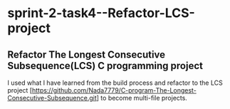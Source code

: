 # sprint-2-task4--Refactor-LCS-project
## Refactor The Longest Consecutive Subsequence(LCS) C programming project 
I used what I have learned from the build process and refactor to the LCS project
[<https://github.com/Nada7779/C-program-The-Longest-Consecutive-Subsequence.git>] to become multi-file projects.
